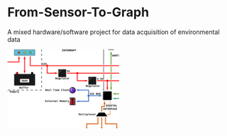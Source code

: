 # From-Sensor-To-Graph
A mixed hardware/software project for data acquisition of environmental data

<img src="Images/FromSensorToGraph.svg" width="50%" height="50%">
